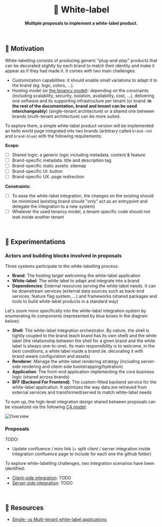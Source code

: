 <br>
<div align="center">
    <h1>🧪 White-label</h1>
    <strong>Multiple proposals to implement a white-label product.</strong>
</div>
<br>
<br>

## 🤔 Motivation

White-labelling consists of producing generic "plug-and-play" products that can be decorated slightly by each brand to match their identity and make it appear as if they had made it. It comes with two main challenges:

- Customization capabilities: it should enable small variations to adapt it to the brand (eg. logo, colors, ...).
- Hosting model (or [the tenancy model](https://blog.scaleway.com/saas-multi-tenant-vs-multi-instance-architectures/)): depending on the constraints (including scalability, security, isolation, availability, cost, ...), delivering one software and its supporting infrastructure per tenant (or brand: **in the rest of the documentation, brand and tenant can be used interchangeably**) (single-tenant architecture) or a shared one between brands (multi-tenant architecture) can be more suited.

To explore them, a simple white-label product version will be implemented: an hello world page integrated into two brands (arbitrary called `brand-red` and `brand-blue`) with the following requirements:

**Scope**:

- [ ] Shared logic: a generic logic including metadata, content & feature
- [ ] Brand-specific metadata: title and description tag
- [ ] Brand-specific static assets: sitemap
- [ ] Brand-specific UI: button
- [ ] Brand-specific UX: page redirection

**Constraints:**

- [ ] To ease the white-label integration, the changes on the existing should be minimized (existing brand should "only" act as an entrypoint and delegate the integration to a new system)
- [ ] Whatever the used tenancy model, a tenant-specific code should not leak inside another tenant

<br>

## 🧪 Experimentations

### Actors and building blocks involved in proposals

Three systems participate to the white-labelling process:

- **Brand**: The hosting target welcoming the white-label application
- **White-label**: The white label to adapt and integrate into a brand
- **Dependencies**: External resources serving the white-label needs. It can be downstream services (external data sources such as back-end services, feature flag system, ...) and frameworks (shared packages and tools to build white-label products in a standard way)

Let's zoom more specifically into the white-label integration system by enumerating its components (represented by blue boxes in the diagram below):

- **Shell**: The white-label integration orchestrator. By nature, the shell is tightly coupled to the brand (each brand has its own shell) and the white label (the relationship between the shell for a given brand and the white label is always one-to-one). Its main responsibility is to welcome, in the best conditions, a white label inside a brand (ie. decorating it with brand-aware configuration and assets)
- **Renderer**: Manage the white-label rendering strategy (including server-side rendering and client-side bootstrapping/hydration)
- **Application**: The front-end application implementing the core business logic (shared across brands)
- **BFF (Backend For Frontend)**: The custom-fitted backend service for the white-label application. It optimizes the way data are retrieved from external services and transformed/served to match white-label needs

To sum up, the high-level integration design shared between proposals can be visualized via the following [C4 model](https://c4model.com/):

![Overview](https://user-images.githubusercontent.com/10498826/186437351-03c2960b-c593-45c5-8c49-758292de3527.png)

### Proposals

TODO:

- Update confluence / miro link (+ split client / server integration inside integration confluence page to include for each one the github folder)

To explore white-labelling challenges, two integration scenarios have been identified:

- [Client-side integration](proposals/client-side-integration): TODO
- [Server-side integration](proposals/server-side-integration): TODO

<br>

## 📕 Resources

- [Single- vs Multi-tenant white-label applications](https://stormotion.io/blog/how-to-build-a-white-label-app/#single-multi-tenancy-apps)
